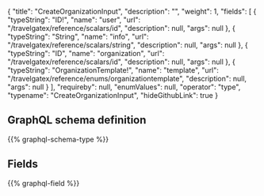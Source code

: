 {
  "title": "CreateOrganizationInput",
  "description": "",
  "weight": 1,
  "fields": [
    {
      "typeString": "ID!",
      "name": "user",
      "url": "/travelgatex/reference/scalars/id",
      "description": null,
      "args": null
    },
    {
      "typeString": "String",
      "name": "info",
      "url": "/travelgatex/reference/scalars/string",
      "description": null,
      "args": null
    },
    {
      "typeString": "ID",
      "name": "organization",
      "url": "/travelgatex/reference/scalars/id",
      "description": null,
      "args": null
    },
    {
      "typeString": "OrganizationTemplate!",
      "name": "template",
      "url": "/travelgatex/reference/enums/organizationtemplate",
      "description": null,
      "args": null
    }
  ],
  "requireby": null,
  "enumValues": null,
  "operator": "type",
  "typename": "CreateOrganizationInput",
  "hideGithubLink": true
}
## GraphQL schema definition

{{% graphql-schema-type %}}

## Fields

{{% graphql-field %}}
